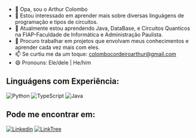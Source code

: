 - 👋 Opa, sou o Arthur Colombo
- 👀 Estou interessado em aprender mais sobre diversas linguágens de programação e tipos de circuitos.
- 🌱 Atualmente estou aprendendo Java, DataBase, e Circuitos Quanticos na FIAP-Faculdade de Informática e Administração Paulista.
- 💞️ Procuro trabalhar em projetos que envolvam meus conhecimentos e aprender cada vez mais com eles.
- 📫 Se curtiu me da um toque: colombocordeiroarthur@gmail.com
- 😄 Pronouns: Ele/dele | He/him

## Linguágens com Experiência:

![Python](https://i.imgur.com/M44Q7JP.png)
![TypeScript](https://i.imgur.com/K4b1pTC.png)
![Java](https://i.imgur.com/Eks0xFG.png)

## Pode me encontrar em:
[![Linkedin](https://i.imgur.com/KZILEcm.png)](https://www.linkedin.com/in/arthur-colombo-cordeiro-571177304/)
[![LinkTree](https://i.imgur.com/vwX4hMR.png)](https://linktr.ee/arthurccordeiro)

